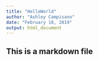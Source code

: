 ```yaml
---
title: "HelloWorld"
author: "Ashley Campisano"
date: "February 18, 2019"
output: html_document
---
```


## This is a markdown file
